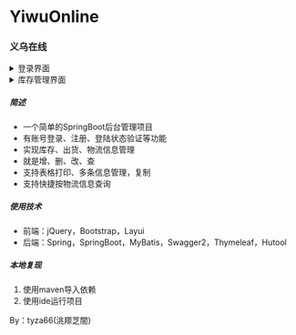 # YiwuOnline
### 义乌在线
<details><summary>登录界面</summary>
![库存管理界面](效果/登录页面.png)
</details>

<details><summary>库存管理界面</summary>
![库存管理界面](效果/库存管理.png)
</details>



##### 简述

- 一个简单的SpringBoot后台管理项目
- 有账号登录、注册、登陆状态验证等功能
- 实现库存、出货、物流信息管理
- 就是增、删、改、查
- 支持表格打印、多条信息管理，复制
- 支持快捷按物流信息查询

##### 使用技术

- 前端：jQuery，Bootstrap，Layui
- 后端：Spring，SpringBoot，MyBatis，Swagger2，Thymeleaf，Hutool

##### 本地复现

1. 使用maven导入依赖
2. 使用ide运行项目

By：tyza66(洮羱芝闇)